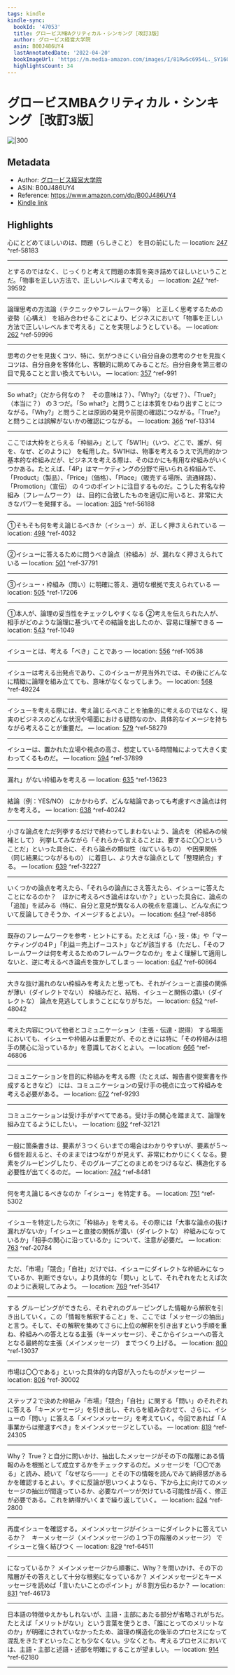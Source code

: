 ```yaml
---
tags: kindle
kindle-sync:
  bookId: '47053'
  title: グロービスMBAクリティカル・シンキング［改訂3版］
  author: グロービス経営大学院
  asin: B00J486UY4
  lastAnnotatedDate: '2022-04-20'
  bookImageUrl: 'https://m.media-amazon.com/images/I/81RwSc6954L._SY160.jpg'
  highlightsCount: 34
---
```


# グロービスMBAクリティカル・シンキング［改訂3版］
![|300](https://m.media-amazon.com/images/I/81RwSc6954L.jpg)
## Metadata
* Author: [グロービス経営大学院](https://www.amazon.comundefined)
* ASIN: B00J486UY4
* Reference: https://www.amazon.com/dp/B00J486UY4
* [Kindle link](kindle://book?action=open&asin=B00J486UY4)

## Highlights
心にとどめてほしいのは、問題（らしきこと） を目の前にした — location: [247](kindle://book?action=open&asin=B00J486UY4&location=247) ^ref-58183

---
とするのではなく、じっくりと考えて問題の本質を突き詰めてほしいということだ。「物事を正しい方法で、正しいレベルまで考える」 — location: [247](kindle://book?action=open&asin=B00J486UY4&location=247) ^ref-39592

---
論理思考の方法論（テクニックやフレームワーク等） と正しく思考するための姿勢（心構え） を組み合わせることにより、ビジネスにおいて「物事を正しい方法で正しいレベルまで考える」ことを実現しようとしている。 — location: [262](kindle://book?action=open&asin=B00J486UY4&location=262) ^ref-59996

---
思考のクセを見抜くコツ、特に、気がつきにくい自分自身の思考のクセを見抜くコツは、自分自身を客体化し、客観的に眺めてみることだ。自分自身を第三者の目で見ることと言い換えてもいい。 — location: [357](kindle://book?action=open&asin=B00J486UY4&location=357) ^ref-991

---
So what?」（だから何なの？　その意味は？）、「Why?」（なぜ？）、「True?」（本当に？） の３つだ。「So what?」と問うことは本質をひねり出すことにつながる。「Why?」と問うことは原因の発見や前提の確認につながる。「True?」と問うことは誤解がないかの確認につながる。 — location: [366](kindle://book?action=open&asin=B00J486UY4&location=366) ^ref-13314

---
ここでは大枠をとらえる「枠組み」として「5W1H」（いつ、どこで、誰が、何を、なぜ、どのように） を転用した。5W1Hは、物事を考えるうえで汎用的かつ基本的な枠組みだが、ビジネスを考える際は、そのほかにも有用な枠組みがいくつかある。たとえば、「4P」はマーケティングの分野で用いられる枠組みで、「Product」（製品）、「Price」（価格）、「Place」（販売する場所、流通経路）、「Promotion」（宣伝） の４つのポイントに注目するものだ。こうした有名な枠組み（フレームワーク） は、目的に合致したものを適切に用いると、非常に大きなパワーを発揮する。 — location: [385](kindle://book?action=open&asin=B00J486UY4&location=385) ^ref-56188

---
①そもそも何を考え論じるべきか（イシュー）が、正しく押さえられている — location: [498](kindle://book?action=open&asin=B00J486UY4&location=498) ^ref-4032

---
②イシューに答えるために問うべき論点（枠組み）が、漏れなく押さえられている — location: [501](kindle://book?action=open&asin=B00J486UY4&location=501) ^ref-37791

---
③イシュー・枠組み（問い）に明確に答え、適切な根拠で支えられている — location: [505](kindle://book?action=open&asin=B00J486UY4&location=505) ^ref-17206

---
①本人が、論理の妥当性をチェックしやすくなる ②考えを伝えられた人が、相手がどのような論理に基づいてその結論を出したのか、容易に理解できる — location: [543](kindle://book?action=open&asin=B00J486UY4&location=543) ^ref-1049

---
イシューとは、考える「べき」ことであっ — location: [556](kindle://book?action=open&asin=B00J486UY4&location=556) ^ref-10538

---
イシューは考える出発点であり、このイシューが見当外れでは、その後にどんなに精緻に論理を組み立てても、意味がなくなってしまう。 — location: [568](kindle://book?action=open&asin=B00J486UY4&location=568) ^ref-49224

---
イシューを考える際には、考え論じるべきことを抽象的に考えるのではなく、現実のビジネスのどんな状況や場面における疑問なのか、具体的なイメージを持ちながら考えることが重要だ。 — location: [579](kindle://book?action=open&asin=B00J486UY4&location=579) ^ref-58279

---
イシューは、置かれた立場や視点の高さ、想定している時間軸によって大きく変わってくるものだ。 — location: [594](kindle://book?action=open&asin=B00J486UY4&location=594) ^ref-37899

---
漏れ」がない枠組みを考える — location: [635](kindle://book?action=open&asin=B00J486UY4&location=635) ^ref-13623

---
結論（例：YES/NO） にかかわらず、どんな結論であっても考慮すべき論点は何かを考える。 — location: [638](kindle://book?action=open&asin=B00J486UY4&location=638) ^ref-40242

---
小さな論点をただ列挙するだけで終わってしまわないよう、論点を（枠組みの候補として） 列挙してみながら「それらから言えることは、要するに〇〇ということだ」といった具合に、それら論点の類似性（似ているもの） や因果関係（同じ結果につながるもの） に着目し、より大きな論点として「整理統合」する。 — location: [639](kindle://book?action=open&asin=B00J486UY4&location=639) ^ref-32227

---
いくつかの論点を考えたら、「それらの論点にさえ答えたら、イシューに答えたことになるのか？　ほかに考えるべき論点はないか？」といった具合に、論点の「追加」を試みる（特に、自分と意見が異なる人の視点を意識し、どんな点について反論してきそうか、イメージするとよい）。 — location: [643](kindle://book?action=open&asin=B00J486UY4&location=643) ^ref-8856

---
既存のフレームワークを参考・ヒントにする。たとえば「心・技・体」や「マーケティングの4Ｐ」「利益＝売上げ－コスト」などが該当する（ただし、「そのフレームワークは何を考えるためのフレームワークなのか」をよく理解して適用しないと、逆に考えるべき論点を抜かしてしまっ — location: [647](kindle://book?action=open&asin=B00J486UY4&location=647) ^ref-60864

---
大きな抜け漏れのない枠組みを考えたと思っても、それがイシューと直接の関係が薄い（ダイレクトでない） 枠組みだと、結局、イシューと関係の濃い（ダイレクトな） 論点を見逃してしまうことになりがちだ。 — location: [652](kindle://book?action=open&asin=B00J486UY4&location=652) ^ref-48042

---
考えた内容について他者とコミュニケーション（主張・伝達・説得） する場面においても、イシューや枠組みは重要だが、そのときには特に「その枠組みは相手の関心に沿っているか」を意識しておくとよい。 — location: [666](kindle://book?action=open&asin=B00J486UY4&location=666) ^ref-46806

---
コミュニケーションを目的に枠組みを考える際（たとえば、報告書や提案書を作成するときなど） には、コミュニケーションの受け手の視点に立って枠組みを考える必要がある。 — location: [672](kindle://book?action=open&asin=B00J486UY4&location=672) ^ref-9293

---
コミュニケーションは受け手がすべてである。受け手の関心を踏まえて、論理を組み立てるようにしたい。 — location: [692](kindle://book?action=open&asin=B00J486UY4&location=692) ^ref-32121

---
一般に箇条書きは、要素が３つくらいまでの場合はわかりやすいが、要素が５〜６個を超えると、そのままではつながりが見えず、非常にわかりにくくなる。要素をグルーピングしたり、そのグループごとのまとめをつけるなど、構造化する必要性が出てくるのだ。 — location: [742](kindle://book?action=open&asin=B00J486UY4&location=742) ^ref-8481

---
何を考え論じるべきなのか「イシュー」を特定する。 — location: [751](kindle://book?action=open&asin=B00J486UY4&location=751) ^ref-5302

---
イシューを特定したら次に「枠組み」を考える。その際には「大事な論点の抜け漏れがないか」「イシューと直接の関係が濃い（ダイレクトな） 枠組みになっているか」「相手の関心に沿っているか」について、注意が必要だ。 — location: [763](kindle://book?action=open&asin=B00J486UY4&location=763) ^ref-20784

---
ただ、「市場」「競合」「自社」だけでは、イシューにダイレクトな枠組みになっているか、判断できない。より具体的な「問い」として、それぞれをたとえば次のように表現してみよう。 — location: [769](kindle://book?action=open&asin=B00J486UY4&location=769) ^ref-35417

---
する グルーピングができたら、それぞれのグルーピングした情報から解釈を引き出していく。この「情報を解釈すること」を、ここでは「メッセージの抽出」と言う。そして、その解釈を集めてさらに上位の解釈を引き出すという手順を重ね、枠組みへの答えとなる主張（キーメッセージ）、そこからイシューへの答えとなる最終的な主張（メインメッセージ） までつくり上げる。 — location: [800](kindle://book?action=open&asin=B00J486UY4&location=800) ^ref-13037

---
市場は〇〇である」といった具体的な内容が入ったものがメッセージ — location: [806](kindle://book?action=open&asin=B00J486UY4&location=806) ^ref-30002

---
ステップ２で決めた枠組み「市場」「競合」「自社」に関する「問い」のそれぞれに答える「キーメッセージ」を引き出し、それらを組み合わせて、さらに、イシューの「問い」に答える「メインメッセージ」を考えていく。今回であれば「Ａ事業からは撤退すべき」をメインメッセージとしている。 — location: [819](kindle://book?action=open&asin=B00J486UY4&location=819) ^ref-24305

---
Why？ True？と自分に問いかけ、抽出したメッセージがその下の階層にある情報のみを根拠として成立するかをチェックするのだ。メッセージを「〇〇である」と読み、続いて「なぜなら——」とその下の情報を読んでみて納得感があるかを確認するとよい。すぐに反論が思いつくようなら、下から上に向けてのメッセージの抽出が間違っているか、必要なパーツが欠けている可能性が高く、修正が必要である。これを納得がいくまで繰り返していく。 — location: [824](kindle://book?action=open&asin=B00J486UY4&location=824) ^ref-2800

---
再度イシューを確認する。メインメッセージがイシューにダイレクトに答えているか？　キーメッセージ（メインメッセージの１つ下の階層のメッセージ） でイシューと強く結びつく — location: [829](kindle://book?action=open&asin=B00J486UY4&location=829) ^ref-64511

---
になっているか？ メインメッセージから順番に、Why？を問いかけ、その下の階層がその答えとして十分な根拠になっているか？ メインメッセージとキーメッセージを読めば「言いたいことのポイント」が８割方伝わるか？ — location: [831](kindle://book?action=open&asin=B00J486UY4&location=831) ^ref-46173

---
日本語の特徴ゆえかもしれないが、主語・主部にあたる部分が省略されがちだ。たとえば「メリットがない」という言葉を使うとき、「誰にとってのメリットなのか」が明確にされていなかったため、論理の構造化の後半のプロセスになって混乱をきたすといったことも少なくない。少なくとも、考えるプロセスにおいては、主語・主部と述語・述部を明確にすることが望ましい。 — location: [914](kindle://book?action=open&asin=B00J486UY4&location=914) ^ref-62180

---
